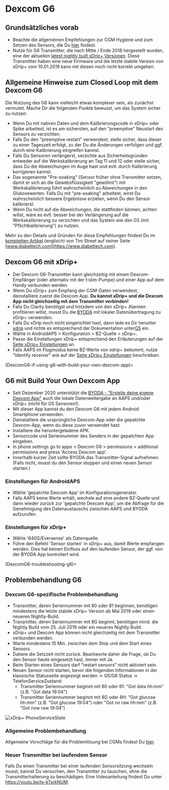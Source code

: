 # Dexcom G6

## Grundsätzliches vorab

-   Beachte die allgemeinen Empfehlungen zur CGM Hygiene und zum Setzen des Sensors, die Du [hier](../Hardware/GeneralCGMRecommendation.md) findest.
-   Nutze für G6 Transmitter, die nach Mitte / Ende 2018 hergestellt wurden,  eine der aktuellen [latest nightly built xDrip+ Versionen](https://github.com/NightscoutFoundation/xDrip/releases). Diese Transmitter haben eine neue Firmware und die letzte stabile Version von xDrip+ vom 10.01.2019 kann mit diesen noch nicht korrekt umgehen.

## Allgemeine Hinweise zum Closed Loop mit dem Dexcom G6

Die Nutzung des G6 kann vielleicht etwas komplexer sein, als zunächst vermutet. Mache Dir die folgenden Punkte bewusst, um das System sicher zu nutzen:

-   Wenn Du mit nativen Daten und dem Kalibrierungscode in xDrip+ oder Spike arbeitest, ist es am sichersten, auf den "preemptive" Neustart des Sensors zu verzichten.
-   Falls Du den "preemptive restart" verwendest, stelle sicher, dass dieser zu einer Tageszeit erfolgt, zu der Du die Änderungen verfolgen und ggf. durch eine Kalibrierung eingreifen kannst.
-   Falls Du Sensoren verlängerst, verzichte aus Sicherheitsgründen entweder auf die Werkskalibrierung an Tag 11 und 12 oder stelle sicher, dass Du die Abweichungen im Auge hast und evtl. durch Kalibrierung korrigieren kannst.
-   Das sogenannte "Pre-soaking" (Sensor früher ohne Transmitter setzen, damit er sich an die Gewebsflüssigkeit "gewöhnt") mit Werkskalibrierung führt wahrscheinlich zu Abweichungen in den Glukosewerten. Falls Du mit "pre-soaking" arbeitest, wirst Du wahrscheinlich bessere Ergebnisse erzielen, wenn Du den Sensor kalibrierst.
-   Wenn Du nicht auf die Abweichungen, die stattfinden können, achten willst, wäre es evtl. besser bei der Verlängerung auf die Werkskalibrierung zu verzichten und das System wie den G5 (mit "Pflichtkalibrierung") zu nutzen.

Mehr zu den Details und Gründen für diese Empfehlungen findest Du im [kompletten Artikel](https://www.diabettech.com/artificial-pancreas/diy-looping-and-cgm/) (englisch) von Tim Street auf seiner Seite [www.diabettech.com](https://www.diabettech.com).

## Dexcom G6 mit xDrip+

-   Der Dexcom G6-Transmitter kann gleichzeitig mit einem Dexcom-Empfänger (oder alternativ mit der t:slim-Pumpe) und einer App auf dem Handy verbunden werden.
-   Wenn Du xDrip+ zum Empfang der CGM-Daten verwendest, deinstalliere zuerst die Dexcom App. **Du kannst xDrip+ und die Dexcom App nicht gleichzeitig mit dem Transmitter verbinden!**
-   Falls Du Clarity benötigst und trotzdem von den xDrip+ Alarmen profitieren willst, musst Du die [BYODA](DexcomG6-if-using-g6-with-build-your-own-dexcom-app) mit lokaler Datenübertragung zu xDrip+ verwenden.
-   Falls Du xDrip noch nicht eingerichtet hast, dann lade es Dir herunter [xdrip](https://github.com/NightscoutFoundation/xDrip) und richte es entsprechend der Dokumentation unter[G5](../Configuration/xdrip.md)  ein.
-   Wähle in AndroidAPS > Konfiguration > BZ-Quelle > xDrip+.
-   Passe die Einstellungen xDrip+ entsprechend den Erläuterungen auf der [Seite xDrip+ Einstellungen](../Configuration/xdrip.md) an.
-   Falls AAPS im Flugmodus keine BZ-Werte von xdrip+ bekommt, nutze "Identify receiver" wie auf der [Seite xDrip+ Einstellungen](../Configuration/xdrip.md) beschrieben.

(DexcomG6-if-using-g6-with-build-your-own-dexcom-app)=
## G6 mit Build Your Own Dexcom App

-   Seit Dezember 2020 unterstützt die [BYODA - "Erstelle deine eigene Dexcom App"](https://docs.google.com/forms/d/e/1FAIpQLScD76G0Y-BlL4tZljaFkjlwuqhT83QlFM5v6ZEfO7gCU98iJQ/viewform?fbzx=2196386787609383750&fbclid=IwAR2aL8Cps1s6W8apUVK-gOqgGpA-McMPJj9Y8emf_P0-_gAsmJs6QwAY-o0) auch die lokale Datenweitergabe an AAPS und/oder xDrip+ (nicht für G5 Sensoren!).
-   Mit dieser App kannst du den Dexcom G6 mit jedem Android Smartphone verwenden.
-   Deinstalliere die ursprüngliche Dexcom-App oder die gepatchte Dexcom-App, wenn du diese zuvor verwendet hast.
-   Installiere die heruntergeladene APK.
-   Sensorcode und Seriennummer des Senders in der gepatchten App eingeben.
-   In phone settings go to apps > Dexcom G6 > permissions > additional permissions and press 'Access Dexcom app'.
-   Innerhalb kurzer Zeit sollte BYODA das Transmitter-Signal aufnehmen. (Falls nicht, musst du den Sensor stoppen und einen neuen Sensor starten.)

### Einstellungen für AndroidAPS

-   Wähle 'gepatchte Dexcom App' im Konfigurationsgenerator.
-   Falls AAPS keine Werte erhält, wechsle auf eine andere BZ-Quelle und dann wieder zurück zur 'gepatchte Dexcom App', um die Abfrage für die Genehmigung des Datenaustauschs zwischen AAPS und BYODA aufzurufen.

### Einstellungen für xDrip+

-   Wähle '640G/Eversense' als Datenquelle.
-   Führe den Befehl 'Sensor starten' in xDrip+ aus, damit Werte empfangen werden. Dies hat keinen Einfluss auf den laufenden Sensor, der ggf. von der BYODA App kontroliert wird.


(DexcomG6-troubleshooting-g6)=
## Problembehandlung G6

### Dexcom G6-spezifische Problembehandlung

-   Transmitter, deren Seriennummer mit 80 oder 81 beginnen, benötigen mindestens die letzte stabile xDrip+ Version ab Mai 2019 oder einen neueren Nightly-Build.
-   Transmitter, deren Seriennummer mit 8G beginnt, benötigen mind. die Nightly Build vom 25. Juli 2019 oder ein neueres Nightly Build.
-   xDrip+ und Dexcom App können nicht gleichzeitig mit dem Transmitter verbunden werden.
-   Warte mindestens 15 Min. zwischen dem Stop und dem Start eines Sensors.
-   Datiere die Setzzeit nicht zurück. Beantworte daher die Frage, ob Du den Sensor heute eingesetzt hast, immer mit Ja.
-   Beim Starten eines Sensors darf "restart sensors" nicht aktiviert sein.
-   Neuen Sensor nicht starten, bevor die folgenden Informationen in der klassische Statusseite angezeigt werden -> G5/G6 Status -> TelefonServiceZustand:
    -   Transmitter Seriennummer beginnt mit 80 oder 81: "Got data hh:mm" (z.B. "Got data 19:04")
    -   Transmitter Seriennummer beginnt mit 8G oder 8H: "Got glucose hh:mm" (z.B. "Got glucose 19:04") oder "Got no raw hh:mm" (z.B. "Got now raw 19:04")

![xDrip+ PhoneServiceState](../images/xDrip_Dexcom_PhoneServiceState.png)

### Allgemeine Problembehandlung

Allgemeine Vorschläge für die Problemlösung bei CGMs findest Du [hier](./GeneralCGMRecommendation.html#troubleshooting).

### Neuer Transmitter bei laufendem Sensor

Falls Du einen Transmitter bei einer laufenden Sensorsitzung wechseln musst, kannst Du versuchen, den Transmitter zu tauschen, ohne die Transmitterhalterung zu beschädigen. Eine Videoanleitung findest Du unter <https://youtu.be/tx-kTsrkNUM>.
